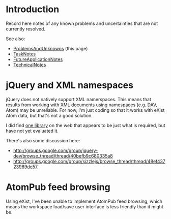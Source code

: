 

# Introduction #

Record here notes of any known problems and uncertainties that are not currently resolved.

See also:
  * [ProblemsAndUnknowns](ProblemsAndUnknowns.md) (this page)
  * [TaskNotes](TaskNotes.md)
  * [FutureApplicationNotes](FutureApplicationNotes.md)
  * [TechnicalNotes](TechnicalNotes.md)

# jQuery and XML namespaces #

jQuery does not natively support XML namerspaces.  This means that results from working with XML documents using namespaces (e.g. DAV, Atom) may be unreliable.  For now, I'm just coding so that it works with eXist Atom data, but that's not a good solution.

I did find [one library](http://www.rfk.id.au/blog/entry/xmlns-selectors-jquery) on the web that appears to be just what is required, but have not yet evaluated it.

There's also some discussion here:
  * http://groups.google.com/group/jquery-dev/browse_thread/thread/40befb9c680335a8
  * http://groups.google.com/group/sizzlejs/browse_thread/thread/48ef43723989de57

# AtomPub feed browsing #

Using eXist, I've been unable to implement AtomPub feed browsing, which means the workspace load/save user interface is less friendly than it might be.

